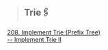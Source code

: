 > ## Trie🖇️
<a href="https://github.com/Shubx10/algorithms/blob/main/Trie/208.%20ImplementTrie(PrefixTree).cpp">208. Implement Trie (Prefix Tree)</a><br>
<a href="https://github.com/Shubx10/algorithms/blob/main/Trie/ImplementTrieII.cpp">-- Implement Trie II</a><br>
